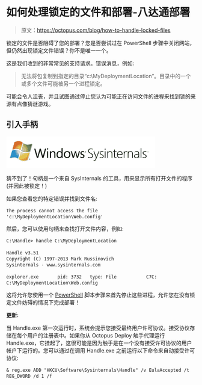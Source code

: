 # 如何处理锁定的文件和部署-八达通部署

> 原文：<https://octopus.com/blog/how-to-handle-locked-files>

锁定的文件是否阻碍了您的部署？您是否尝试过在 PowerShell 步骤中关闭网站，但仍然出现锁定文件错误？你不是唯一一个。

这是我们收到的非常常见的支持请求。错误消息，例如:

> 无法将包复制到指定的目录“c:\MyDeploymentLocation”。目录中的一个或多个文件可能被另一个进程锁定。

可能会令人沮丧，并且试图通过停止您认为可能正在访问文件的进程来找到锁的来源有点像猜谜游戏。

## 引入手柄

![SysInternals](img/c7f03a8c678ca379cf09b39b1598b623.png)

猜不到了！句柄是一个来自 SysInternals 的工具，用来显示所有打开文件的程序(并因此被锁定！)

如果您查看您的特定错误并找到文件名:

```
The process cannot access the file 'c:\MyDeploymentLocation\Web.config' 
```

然后，您可以使用句柄来查找打开文件内容，例如:

```
C:\Handle> handle C:\MyDeploymentLocation

Handle v3.51
Copyright (C) 1997-2013 Mark Russinovich
Sysinternals - www.sysinternals.com

explorer.exe       pid: 3732   type: File           C7C: C:\MyDeploymentLocation\Web.config 
```

这将允许您使用一个 [PowerShell](http://docs.octopusdeploy.com/display/OD/PowerShell+scripts) 脚本步骤来首先停止这些进程，允许您在没有锁定文件妨碍的情况下完成部署！

**更新:**

当 Handle.exe 第一次运行时，系统会提示您接受最终用户许可协议。接受协议存储在每个用户的注册表中。如果你从 Octopus Deploy 触手代理运行 Handle.exe，它挂起了，这很可能是因为触手是在一个没有接受许可协议的用户帐户下运行的。您可以通过在调用 Handle.exe 之前运行以下命令来自动接受许可协议:

```
& reg.exe ADD "HKCU\Software\Sysinternals\Handle" /v EulaAccepted /t REG_DWORD /d 1 /f 
```